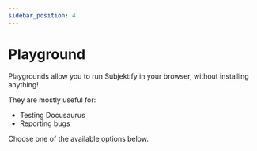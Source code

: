 ```yaml
---
sidebar_position: 4
---
```


# Playground

Playgrounds allow you to run Subjektify in your browser, without installing anything!

They are mostly useful for:

- Testing Docusaurus
- Reporting bugs

Choose one of the available options below.
